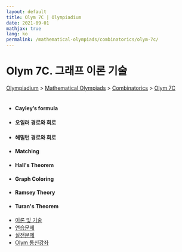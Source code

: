 ```yaml
---
layout: default
title: Olym 7C | Olympiadium
date: 2021-09-01
mathjax: true
lang: ko
permalink: /mathematical-olympiads/combinatorics/olym-7c/
---
```

<h1>Olym 7C. 그래프 이론 기술 </h1>
<a href="{{ site.homeurl }}">Olympiadium</a> > <a href="{{ site.homeurl }}mathematical-olympiads/">Mathematical Olympiads</a> > <a href="{{ site.homeurl }}mathematical-olympiads/combinatorics/">Combinatorics</a> > <a href="{{ site.homeurl }}mathematical-olympiads/combinatorics/olym-7c/">Olym 7C</a><br><br>
<div class="row">
<div class="6u 12u$(medium)">
<ul>
  <li><h4> Cayley’s formula </h4></li>
  <li><h4> 오일러 경로와 회로 </h4></li>
  <li><h4> 해밀턴 경로와 회로 </h4></li>
  <li><h4> Matching </h4></li>
  <li><h4> Hall's Theorem </h4></li>
  <li><h4> Graph Coloring </h4></li>
  <li><h4> Ramsey Theory </h4></li>
  <li><h4> Turan's Theorem </h4></li>
</ul>
</div>
<div class="6u$ 12u$(medium)">
<ul class="actions vertical">
  <li><a href="{{ site.baseurl }}{{ page.permalink }}theorems-and-techniques" class="button fit mid">이론 및 기술</a></li>
  <li><a href="{{ site.baseurl }}{{ page.permalink }}exercise-problems" class="button fit mid">연습문제</a></li>
  <li><a href="{{ site.baseurl }}{{ page.permalink }}practice-problems" class="button fit mid">실전문제</a></li>
  <li><a href="{{ site.baseurl }}{{ page.permalink }}olym-handouts" class="button fit mid">Olym 통신강좌</a></li>
</ul>
</div>
</div>
